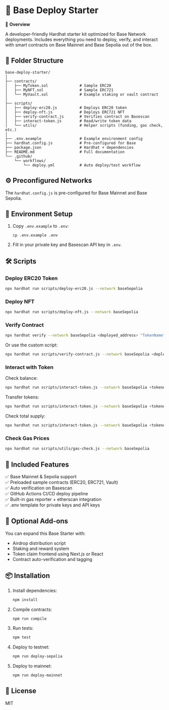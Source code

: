# 🧱 Base Deploy Starter

🚀 **Overview**

A developer-friendly Hardhat starter kit optimized for Base Network deployments.
Includes everything you need to deploy, verify, and interact with smart contracts on Base Mainnet and Base Sepolia out of the box.

## 📂 Folder Structure

```
base-deploy-starter/
│
├── contracts/
│   ├── MyToken.sol              # Sample ERC20
│   ├── MyNFT.sol                # Sample ERC721
│   └── MyVault.sol              # Example staking or vault contract
│
├── scripts/
│   ├── deploy-erc20.js          # Deploys ERC20 token
│   ├── deploy-nft.js            # Deploys ERC721 NFT
│   ├── verify-contract.js       # Verifies contract on Basescan
│   ├── interact-token.js        # Read/write token data
│   └── utils/                   # Helper scripts (funding, gas check, etc.)
│
├── .env.example                 # Example environment config
├── hardhat.config.js            # Pre-configured for Base
├── package.json                 # Hardhat + dependencies
├── README.md                    # Full documentation
└── .github/
    └── workflows/
        └── deploy.yml           # Auto deploy/test workflow
```

## ⚙️ Preconfigured Networks

The `hardhat.config.js` is pre-configured for Base Mainnet and Base Sepolia.

## 🧩 Environment Setup

1. Copy `.env.example` to `.env`:
   ```
   cp .env.example .env
   ```

2. Fill in your private key and Basescan API key in `.env`.

## 🛠️ Scripts

### Deploy ERC20 Token

```bash
npx hardhat run scripts/deploy-erc20.js --network baseSepolia
```

### Deploy NFT

```bash
npx hardhat run scripts/deploy-nft.js --network baseSepolia
```

### Verify Contract

```bash
npx hardhat verify --network baseSepolia <deployed_address> "TokenName" "SYMBOL" 18
```

Or use the custom script:

```bash
npx hardhat run scripts/verify-contract.js --network baseSepolia <deployed_address> [constructorArgs...]
```

### Interact with Token

Check balance:
```bash
npx hardhat run scripts/interact-token.js --network baseSepolia <tokenAddress> balance [address]
```

Transfer tokens:
```bash
npx hardhat run scripts/interact-token.js --network baseSepolia <tokenAddress> transfer <to> <amount>
```

Check total supply:
```bash
npx hardhat run scripts/interact-token.js --network baseSepolia <tokenAddress> totalSupply
```

### Check Gas Prices

```bash
npx hardhat run scripts/utils/gas-check.js --network baseSepolia
```

## 🧰 Included Features

✅ Base Mainnet & Sepolia support  
✅ Preloaded sample contracts (ERC20, ERC721, Vault)  
✅ Auto verification on Basescan  
✅ GitHub Actions CI/CD deploy pipeline  
✅ Built-in gas reporter + etherscan integration  
✅ .env template for private keys and API keys  

## 🔮 Optional Add-ons

You can expand this Base Starter with:

- Airdrop distribution script
- Staking and reward system
- Token claim frontend using Next.js or React
- Contract auto-verification and tagging

## 📦 Installation

1. Install dependencies:
   ```bash
   npm install
   ```

2. Compile contracts:
   ```bash
   npm run compile
   ```

3. Run tests:
   ```bash
   npm test
   ```

4. Deploy to testnet:
   ```bash
   npm run deploy-sepolia
   ```

5. Deploy to mainnet:
   ```bash
   npm run deploy-mainnet
   ```

## 📄 License

MIT